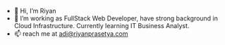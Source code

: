 - 👋 Hi, I’m Riyan 
- 👀 I’m working as FullStack Web Developer, have strong background in Cloud Infrastructure. Currently learning IT Business Analyst.
- 📫 reach me at adi@riyanprasetya.com
<!---
- 🌐 or, visit me on www.riyanprasetya.com
its-riyan/its-riyan is a ✨ special ✨ repository because its `README.md` (this file) appears on your GitHub profile.
You can click the Preview link to take a look at your changes.
--->

